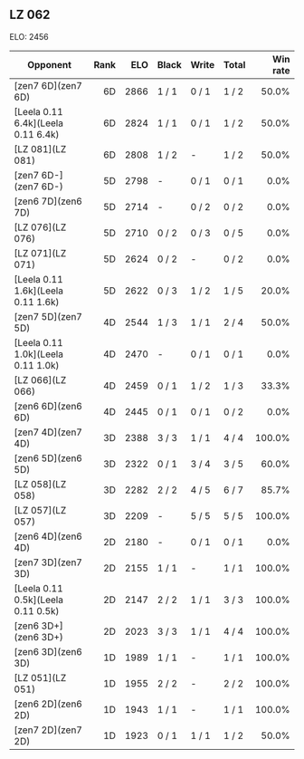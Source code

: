## LZ 062 ##

ELO: 2456

Opponent | Rank | ELO | Black | Write | Total | Win rate
---------|-----:|----:|-------|-------|-------|-------:
[zen7 6D](zen7 6D) | 6D | 2866 | 1 / 1 | 0 / 1 | 1 / 2 | 50.0%
[Leela 0.11 6.4k](Leela 0.11 6.4k) | 6D | 2824 | 1 / 1 | 0 / 1 | 1 / 2 | 50.0%
[LZ 081](LZ 081) | 6D | 2808 | 1 / 2 | - | 1 / 2 | 50.0%
[zen7 6D-](zen7 6D-) | 5D | 2798 | - | 0 / 1 | 0 / 1 | 0.0%
[zen6 7D](zen6 7D) | 5D | 2714 | - | 0 / 2 | 0 / 2 | 0.0%
[LZ 076](LZ 076) | 5D | 2710 | 0 / 2 | 0 / 3 | 0 / 5 | 0.0%
[LZ 071](LZ 071) | 5D | 2624 | 0 / 2 | - | 0 / 2 | 0.0%
[Leela 0.11 1.6k](Leela 0.11 1.6k) | 5D | 2622 | 0 / 3 | 1 / 2 | 1 / 5 | 20.0%
[zen7 5D](zen7 5D) | 4D | 2544 | 1 / 3 | 1 / 1 | 2 / 4 | 50.0%
[Leela 0.11 1.0k](Leela 0.11 1.0k) | 4D | 2470 | - | 0 / 1 | 0 / 1 | 0.0%
[LZ 066](LZ 066) | 4D | 2459 | 0 / 1 | 1 / 2 | 1 / 3 | 33.3%
[zen6 6D](zen6 6D) | 4D | 2445 | 0 / 1 | 0 / 1 | 0 / 2 | 0.0%
[zen7 4D](zen7 4D) | 3D | 2388 | 3 / 3 | 1 / 1 | 4 / 4 | 100.0%
[zen6 5D](zen6 5D) | 3D | 2322 | 0 / 1 | 3 / 4 | 3 / 5 | 60.0%
[LZ 058](LZ 058) | 3D | 2282 | 2 / 2 | 4 / 5 | 6 / 7 | 85.7%
[LZ 057](LZ 057) | 3D | 2209 | - | 5 / 5 | 5 / 5 | 100.0%
[zen6 4D](zen6 4D) | 2D | 2180 | - | 0 / 1 | 0 / 1 | 0.0%
[zen7 3D](zen7 3D) | 2D | 2155 | 1 / 1 | - | 1 / 1 | 100.0%
[Leela 0.11 0.5k](Leela 0.11 0.5k) | 2D | 2147 | 2 / 2 | 1 / 1 | 3 / 3 | 100.0%
[zen6 3D+](zen6 3D+) | 2D | 2023 | 3 / 3 | 1 / 1 | 4 / 4 | 100.0%
[zen6 3D](zen6 3D) | 1D | 1989 | 1 / 1 | - | 1 / 1 | 100.0%
[LZ 051](LZ 051) | 1D | 1955 | 2 / 2 | - | 2 / 2 | 100.0%
[zen6 2D](zen6 2D) | 1D | 1943 | 1 / 1 | - | 1 / 1 | 100.0%
[zen7 2D](zen7 2D) | 1D | 1923 | 0 / 1 | 1 / 1 | 1 / 2 | 50.0%
